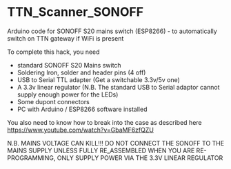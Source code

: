 # TTN_Scanner_SONOFF
Arduino code for SONOFF S20 mains switch (ESP8266) - to automatically switch on TTN gateway if WiFi is present

To complete this hack, you need
- standard SONOFF S20 Mains switch
- Soldering Iron, solder and header pins (4 off)
- USB to Serial TTL adapter (Get a switchable 3.3v/5v one)
- A 3.3v linear regulator (N.B. The standard USB to Serial adaptor cannot supply enough power for the LEDs)
- Some dupont connectors
- PC with Arduino / ESP8266 software installed

You also need to know how to break into the case as described here
https://www.youtube.com/watch?v=GbaMF6zfQZU

N.B. MAINS VOLTAGE CAN KILL!!!
     DO NOT CONNECT THE SONOFF TO THE MAINS SUPPLY UNLESS FULLY RE_ASSEMBLED
     WHEN YOU ARE RE-PROGRAMMING, ONLY SUPPLY POWER VIA THE 3.3V LINEAR REGULATOR 

